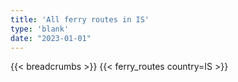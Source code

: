 ```yaml
---
title: 'All ferry routes in IS'
type: 'blank'
date: "2023-01-01"
---
```


{{< breadcrumbs >}}
{{< ferry_routes country=IS >}}
